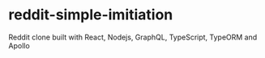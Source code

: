 # reddit-simple-imitiation
Reddit clone built with React, Nodejs, GraphQL, TypeScript, TypeORM and Apollo
